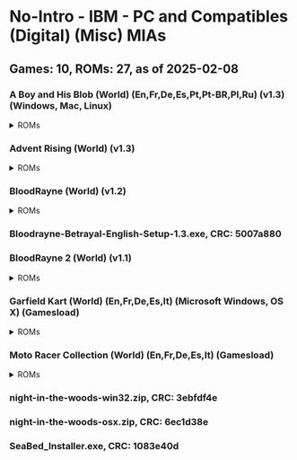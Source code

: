 # No-Intro - IBM - PC and Compatibles (Digital) (Misc) MIAs
## Games: 10, ROMs: 27, as of 2025-02-08
### A Boy and His Blob (World) (En,Fr,De,Es,Pt,Pt-BR,Pl,Ru) (v1.3) (Windows, Mac, Linux)
<details>
<summary>ROMs</summary>

A-Boy-and-His-Blob-1.0.dmg, CRC: 0f2428cb
A-Boy-And-His-Blob-1.0.tar.gz, CRC: deb7f09a
A-Boy-and-His-Blob-English-Setup-1.3.exe, CRC: 464ce62f
</details>

### Advent Rising (World) (v1.3)
<details>
<summary>ROMs</summary>

Advent-Rising-Artwork-1.0.zip, CRC: 18431946
Advent-Rising-English-Setup-1.3-1.bin, CRC: c603e987
Advent-Rising-English-Setup-1.3-2.bin, CRC: 339044e2
Advent-Rising-English-Setup-1.3-3.bin, CRC: a9d90c21
Advent-Rising-English-Setup-1.3-4.bin, CRC: c6a7d224
Advent-Rising-English-Setup-1.3.exe, CRC: 3363d81d
Advent-Rising-Making-Of-Video-1.0.zip, CRC: 9a4bb801
Advent-Rising-Manual-1.0.pdf, CRC: 83a0b6f0
Advent-Rising-MP3-Soundtrack-1.0.zip, CRC: d74726d4
</details>

### BloodRayne (World) (v1.2)
<details>
<summary>ROMs</summary>

BloodRayne-1-Artwork-1.0.zip, CRC: 20dd787d
BloodRayne-1-MP3-Soundtrack-1.0.zip, CRC: 60f6dbbe
BloodRayne-English-Setup-1.2.exe, CRC: dbf09c31
</details>

### Bloodrayne-Betrayal-English-Setup-1.3.exe, CRC: 5007a880
### BloodRayne 2 (World) (v1.1)
<details>
<summary>ROMs</summary>

BloodRayne-2-Artwork-1.0.zip, CRC: b110fcda
BloodRayne-2-English-Setup-1.1.exe, CRC: 75c244e8
BloodRayne-2-MP3-Soundtrack-1.0.zip, CRC: 68be7972
BloodRayne-2-Screensavers-1.0.zip, CRC: 8971021c
</details>

### Garfield Kart (World) (En,Fr,De,Es,It) (Microsoft Windows, OS X) (Gamesload)
<details>
<summary>ROMs</summary>

GarfieldKart_efgis.dmg, CRC: 613b5445
GarfieldKart_efgis.exe, CRC: 0d40f370
</details>

### Moto Racer Collection (World) (En,Fr,De,Es,It) (Gamesload)
<details>
<summary>ROMs</summary>

MotoRacerCollection_efgis-1.bin, CRC: 71dda594
MotoRacerCollection_efgis.exe, CRC: 8870e84c
</details>

### night-in-the-woods-win32.zip, CRC: 3ebfdf4e
### night-in-the-woods-osx.zip, CRC: 6ec1d38e
### SeaBed_Installer.exe, CRC: 1083e40d
